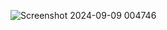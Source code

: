 ![Screenshot 2024-09-09 004746](https://github.com/user-attachments/assets/624b7433-ab1a-4d1a-8293-6cc677ae4479)
